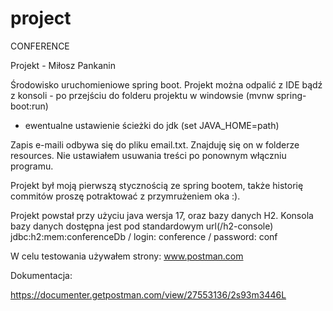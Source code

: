 # project
CONFERENCE

Projekt - Miłosz Pankanin

Środowisko uruchomieniowe spring boot. 
Projekt można odpalić z IDE bądź z konsoli - po przejściu do folderu projektu w windowsie (mvnw spring-boot:run)
+ ewentualne ustawienie ścieżki do jdk (set JAVA_HOME=path)

Zapis e-maili odbywa się do pliku email.txt. Znajduję się on w folderze resources. Nie ustawiałem usuwania treści po ponownym włączniu programu.

Projekt był moją pierwszą stycznością ze spring bootem, także historię commitów proszę potraktować z przymrużeniem oka :).

Projekt powstał przy użyciu java wersja 17, oraz bazy danych H2.
Konsola bazy danych dostępna jest pod standardowym url(/h2-console)
jdbc:h2:mem:conferenceDb / login: conference / password: conf


W celu testowania używałem strony:
www.postman.com

Dokumentacja:

https://documenter.getpostman.com/view/27553136/2s93m3446L
